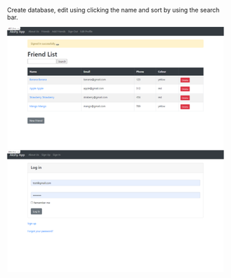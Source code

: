 Create database, edit using clicking the name and sort by using the search bar.

<img src= "friends_list.png">
<img src= "friends_sign_in.png">